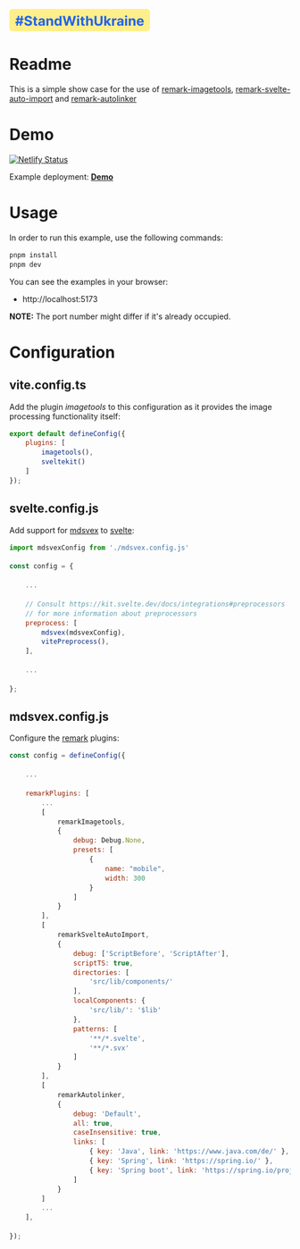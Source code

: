 [![StandWithUkraine][ukraine-svg]][ukraine-readme]

# Readme

This is a simple show case for the use of [remark-imagetools], [remark-svelte-auto-import] and [remark-autolinker]

# Demo

[![Netlify Status](https://api.netlify.com/api/v1/badges/9e5eb5c3-3cf5-4e23-bdc3-3f20b7602b63/deploy-status)](https://app.netlify.com/sites/remark-example/deploys)

Example deployment: **[Demo](https://remark-example.netlify.app/)**


# Usage

In order to run this example, use the following commands:

```bash
pnpm install
pnpm dev
```

You can see the examples in your browser:

* http://localhost:5173

__NOTE:__ The port number might differ if it's already occupied.


# Configuration

## vite.config.ts

Add the plugin _imagetools_ to this configuration as it provides the image processing functionality itself:

```javascript
export default defineConfig({
    plugins: [
        imagetools(),
        sveltekit()
    ]
});
```

## svelte.config.js

Add support for [mdsvex] to [svelte]:

```javascript
import mdsvexConfig from './mdsvex.config.js'

const config = {

    ...

    // Consult https://kit.svelte.dev/docs/integrations#preprocessors
    // for more information about preprocessors
    preprocess: [
        mdsvex(mdsvexConfig),
        vitePreprocess(),
    ],

    ...

};

```

## mdsvex.config.js

Configure the [remark] plugins:

```javascript
const config = defineConfig({

    ...

    remarkPlugins: [
        ...
        [
            remarkImagetools,
            {
                debug: Debug.None,
                presets: [
                    {
                        name: "mobile",
                        width: 300
                    }
                ]
            }
        ],
        [
            remarkSvelteAutoImport,
            {
                debug: ['ScriptBefore', 'ScriptAfter'],
                scriptTS: true,
                directories: [
                    'src/lib/components/'
                ],
                localComponents: {
                    'src/lib/': '$lib'
                },
                patterns: [
                    '**/*.svelte',
                    '**/*.svx'
                ]
            }
        ],
        [
            remarkAutolinker,
            {
                debug: 'Default',
                all: true,
                caseInsensitive: true,
                links: [
                    { key: 'Java', link: 'https://www.java.com/de/' },
                    { key: 'Spring', link: 'https://spring.io/' },
                    { key: 'Spring boot', link: 'https://spring.io/projects/spring-boot' }
                ]
            }
        ]
        ...
    ],

});
```



[mdsvex]: https://mdsvex.com
[remark]: https://github.com/remarkjs
[remark-autolinker]: https://github.com/kasisoft/remark-autolinker
[remark-imagetools]: https://github.com/kasisoft/remark-imagetools
[remark-svelte-auto-import]: https://github.com/kasisoft/remark-svelte-auto-import
[svelte]: https://svelte.dev/

[ukraine-readme]: https://github.com/vshymanskyy/StandWithUkraine/blob/main/docs/README.md
[ukraine-svg]: https://raw.githubusercontent.com/vshymanskyy/StandWithUkraine/main/badges/StandWithUkraine.svg
